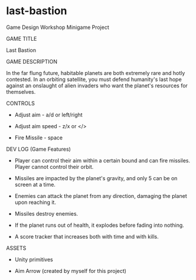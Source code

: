 # last-bastion
Game Design Workshop Minigame Project

GAME TITLE

Last Bastion

GAME DESCRIPTION

In the far flung future, habitable planets are both extremely rare and hotly contested. In an orbiting satellite, you must defend humanity's last hope against an onslaught of alien invaders who want the planet's resources for themselves.


CONTROLS

 - Adjust aim - a/d or left/right

 - Adjust aim speed - z/x or </>

 - Fire Missile - space


DEV LOG (Game Features)

 - Player can control their aim within a certain bound and can fire missiles. Player cannot control their orbit.

 - Missiles are impacted by the planet's gravity, and only 5 can be on screen at a time.

 - Enemies can attack the planet from any direction, damaging the planet upon reaching it.
 
 - Missiles destroy enemies.

 - If the planet runs out of health, it explodes before fading into nothing.
 
 - A score tracker that increases both with time and with kills.


ASSETS

 - Unity primitives

 - Aim Arrow (created by myself for this project)

